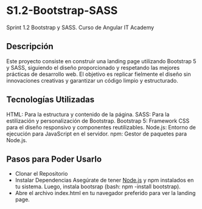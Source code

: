 # S1.2-Bootstrap-SASS
Sprint 1.2 Bootstrap y SASS. Curso de Angular IT Academy 

## Descripción

Este proyecto consiste en construir una landing page utilizando Bootstrap 5 y SASS, siguiendo el diseño proporcionado y respetando las mejores prácticas de desarrollo web. 
El objetivo es replicar fielmente el diseño sin innovaciones creativas y garantizar un código limpio y estructurado.


## Tecnologías Utilizadas

HTML: Para la estructura y contenido de la página.
SASS: Para la estilización y personalización de Bootstrap.
Bootstrap 5: Framework CSS para el diseño responsivo y componentes reutilizables.
Node.js: Entorno de ejecución para JavaScript en el servidor.
npm: Gestor de paquetes para Node.js.
        

## Pasos para Poder Usarlo

- Clonar el Repositorio
- Instalar Dependencias
    Asegúrate de tener [Node.js](https://nodejs.org/en) y npm instalados en tu sistema. Luego, instala bootsrap (bash: npm -install bootstrap).
- Abre el archivo index.html en tu navegador preferido para ver la landing page.




